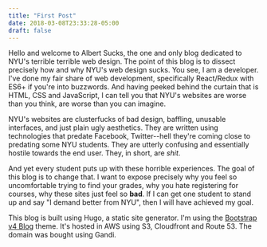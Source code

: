 ```yaml
---
title: "First Post"
date: 2018-03-08T23:33:28-05:00
draft: false
---
```


Hello and welcome to Albert Sucks, the one and only blog dedicated to
NYU's terrible terrible web design. The point of this blog is to
dissect precisely how and why NYU's web design sucks. You see, I am a
developer. I've done my fair share of web development, specifically
React/Redux with ES6+ if you're into buzzwords. And having peeked
behind the curtain that is HTML, CSS and JavaScript, I can tell you
that NYU's websites are worse than you think, are worse than you can
imagine.

NYU's websites are clusterfucks of bad design, baffling, unusable
interfaces, and just plain ugly aesthetics. They are written using
technologies that predate Facebook, Twitter--hell they're coming close
to predating some NYU students. They are utterly confusing and
essentially hostile towards the end user. They, in short, are *shit*.

And yet every student puts up with these horrible experiences. The
goal of this blog is to change that. I want to expose precisely why
you feel so uncomfortable trying to find your grades, why you hate
registering for courses, why these sites just feel so **bad**. If I
can get one student to stand up and say "I demand better from NYU",
then I will have achieved my goal.

This blog is built using Hugo, a static site generator. I'm using the
[Bootstrap v4
Blog](https://themes.gohugo.io/hugo-theme-bootstrap4-blog/)
theme. It's hosted in AWS using S3, Cloudfront and Route 53. The
domain was bought using Gandi.
